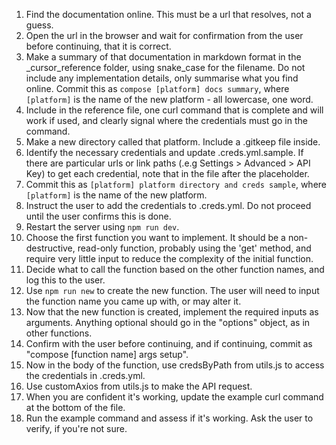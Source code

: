 1. Find the documentation online. This must be a url that resolves, not a guess.
1. Open the url in the browser and wait for confirmation from the user before continuing, that it is correct.
1. Make a summary of that documentation in markdown format in the _cursor_reference folder, using snake_case for the filename. Do not include any implementation details, only summarise what you find online. Commit this as `compose [platform] docs summary`, where `[platform]` is the name of the new platform - all lowercase, one word. 
1. Include in the reference file, one curl command that is complete and will work if used, and clearly signal where the credentials must go in the command.
1. Make a new directory called that platform. Include a .gitkeep file inside.
1. Identify the necessary credentials and update .creds.yml.sample. If there are particular urls or link paths (.e.g Settings > Advanced > API Key) to get each credential, note that in the file after the placeholder.
1. Commit this as `[platform] platform directory and creds sample`, where `[platform]` is the name of the new platform.
1. Instruct the user to add the credentials to .creds.yml. Do not proceed until the user confirms this is done.
1. Restart the server using `npm run dev`.
1. Choose the first function you want to implement. It should be a non-destructive, read-only function, probably using the 'get' method, and require very little input to reduce the complexity of the initial function.
1. Decide what to call the function based on the other function names, and log this to the user.
1. Use `npm run new` to create the new function. The user will need to input the function name you came up with, or may alter it.
1. Now that the new function is created, implement the required inputs as arguments. Anything optional should go in the "options" object, as in other functions. 
1. Confirm with the user before continuing, and if continuing, commit as "compose [function name] args setup".
1. Now in the body of the function, use credsByPath from utils.js to access the credentials in .creds.yml.
1. Use customAxios from utils.js to make the API request.
1. When you are confident it's working, update the example curl command at the bottom of the file.
1. Run the example command and assess if it's working. Ask the user to verify, if you're not sure.